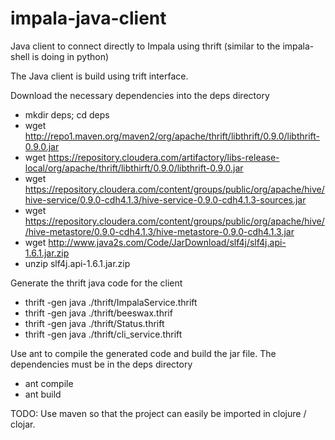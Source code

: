 impala-java-client
==================

Java client to connect directly to Impala using thrift (similar to the impala-shell is doing in python)

The Java client is build using trift interface.

Download the necessary dependencies into the deps directory

- mkdir deps; cd deps
- wget http://repo1.maven.org/maven2/org/apache/thrift/libthrift/0.9.0/libthrift-0.9.0.jar
- wget https://repository.cloudera.com/artifactory/libs-release-local/org/apache/thrift/libthirft/0.9.0/libthrift-0.9.0.jar
- wget https://repository.cloudera.com/content/groups/public/org/apache/hive/hive-service/0.9.0-cdh4.1.3/hive-service-0.9.0-cdh4.1.3-sources.jar
- wget https://repository.cloudera.com/content/groups/public/org/apache/hive//hive-metastore/0.9.0-cdh4.1.3/hive-metastore-0.9.0-cdh4.1.3.jar
- wget http://www.java2s.com/Code/JarDownload/slf4j/slf4j.api-1.6.1.jar.zip
- unzip slf4j.api-1.6.1.jar.zip

Generate the thrift java code for the client

- thrift -gen java ./thrift/ImpalaService.thrift
- thrift -gen java ./thrift/beeswax.thrif
- thrift -gen java ./thrift/Status.thrift
- thrift -gen java ./thrift/cli_service.thrift

Use ant to compile the generated code and build the jar file. The dependencies must be in the deps directory 

- ant compile
- ant build 

TODO: Use maven so that the project can easily be imported in clojure / clojar.



